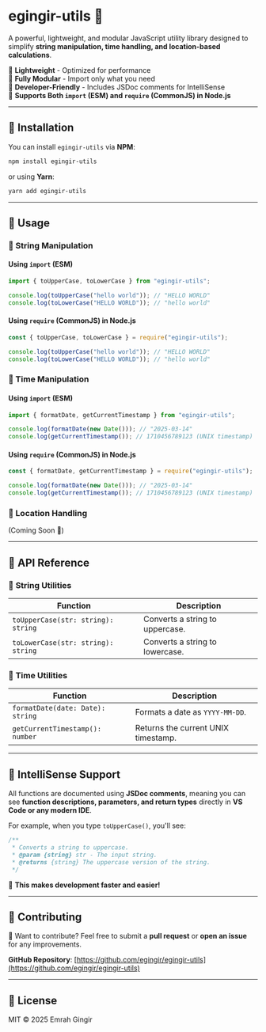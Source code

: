 # egingir-utils 🚀

A powerful, lightweight, and modular JavaScript utility library designed to simplify **string manipulation, time handling, and location-based calculations**.

🔹 **Lightweight** - Optimized for performance  
🔹 **Fully Modular** - Import only what you need  
🔹 **Developer-Friendly** - Includes JSDoc comments for IntelliSense  
🔹 **Supports Both `import` (ESM) and `require` (CommonJS) in Node.js**

---

## 📌 Installation

You can install `egingir-utils` via **NPM**:

```sh
npm install egingir-utils
```

or using **Yarn**:

```sh
yarn add egingir-utils
```

---

## 📌 Usage

### **🔹 String Manipulation**

#### **Using `import` (ESM)**

```js
import { toUpperCase, toLowerCase } from "egingir-utils";

console.log(toUpperCase("hello world")); // "HELLO WORLD"
console.log(toLowerCase("HELLO WORLD")); // "hello world"
```

#### **Using `require` (CommonJS) in Node.js**

```js
const { toUpperCase, toLowerCase } = require("egingir-utils");

console.log(toUpperCase("hello world")); // "HELLO WORLD"
console.log(toLowerCase("HELLO WORLD")); // "hello world"
```

### **🔹 Time Manipulation**

#### **Using `import` (ESM)**

```js
import { formatDate, getCurrentTimestamp } from "egingir-utils";

console.log(formatDate(new Date())); // "2025-03-14"
console.log(getCurrentTimestamp()); // 1710456789123 (UNIX timestamp)
```

#### **Using `require` (CommonJS) in Node.js**

```js
const { formatDate, getCurrentTimestamp } = require("egingir-utils");

console.log(formatDate(new Date())); // "2025-03-14"
console.log(getCurrentTimestamp()); // 1710456789123 (UNIX timestamp)
```

### **🔹 Location Handling**

(Coming Soon 🚀)

---

## 📌 API Reference

### 🔹 **String Utilities**

| Function                           | Description                     |
| ---------------------------------- | ------------------------------- |
| `toUpperCase(str: string): string` | Converts a string to uppercase. |
| `toLowerCase(str: string): string` | Converts a string to lowercase. |

### 🔹 **Time Utilities**

| Function                         | Description                         |
| -------------------------------- | ----------------------------------- |
| `formatDate(date: Date): string` | Formats a date as `YYYY-MM-DD`.     |
| `getCurrentTimestamp(): number`  | Returns the current UNIX timestamp. |

---

## 📌 IntelliSense Support

All functions are documented using **JSDoc comments**, meaning you can see **function descriptions, parameters, and return types** directly in **VS Code or any modern IDE**.

For example, when you type `toUpperCase()`, you'll see:

```ts
/**
 * Converts a string to uppercase.
 * @param {string} str - The input string.
 * @returns {string} The uppercase version of the string.
 */
```

🚀 **This makes development faster and easier!**

---

## 📌 Contributing

🚀 Want to contribute? Feel free to submit a **pull request** or **open an issue** for any improvements.

**GitHub Repository**: [https://github.com/egingir/egingir-utils](https://github.com/egingir/egingir-utils)

---

## 📌 License

MIT © 2025 Emrah Gingir
